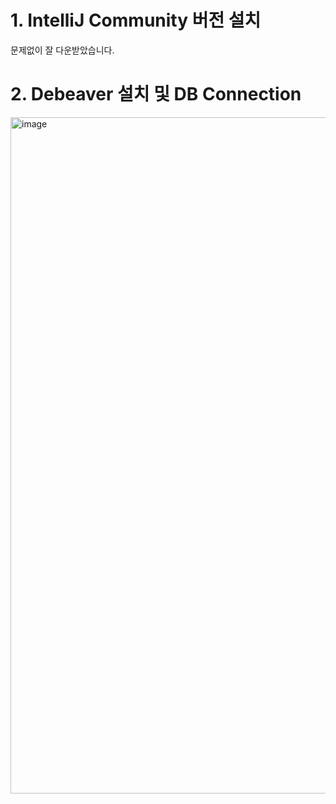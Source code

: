 # 1. IntelliJ Community 버전 설치

문제없이 잘 다운받았습니다.

# 2. Debeaver 설치 및 DB Connection

<img width="1082" alt="image" src="https://github.com/dkdlvhs/1-/assets/155410316/fc96e915-7103-4c8f-8ace-4b271a8c4804">
